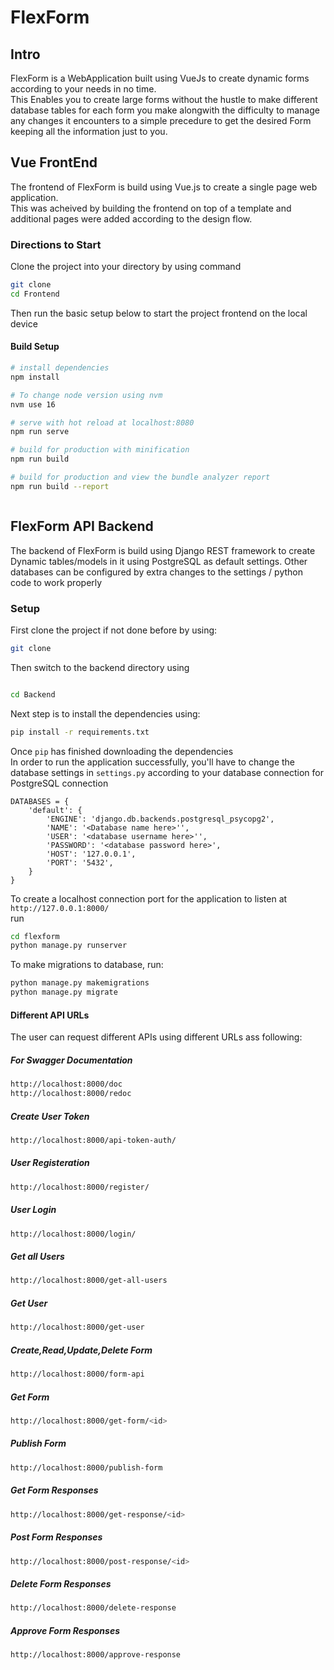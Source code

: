 # FlexForm 

<!-- # [Vue Soft UI Dashboard](http://demos.creative-tim.com/vue-soft-ui-dashboard/?ref=readme-vsud) [![Tweet](https://img.shields.io/twitter/url/http/shields.io.svg?style=social&logo=twitter)](https://twitter.com/intent/tweet?url=https://www.creative-tim.com/product/vue-soft-ui-dashboard&text=Check%20Vue%20Soft%20UI%20Dashboard%20made%20by%20@CreativeTim%20#webdesign%20#dashboard%20#softdesign%20#vue%20https://www.creative-tim.com/product/vue-soft-ui-dashboard)

![version](https://img.shields.io/badge/version-3.0.0-blue.svg) [![GitHub issues open](https://img.shields.io/github/issues/creativetimofficial/vue-soft-ui-dashboard.svg)](https://github.com/creativetimofficial/vue-soft-ui-dashboard/issues?q=is%3Aopen+is%3Aissue) [![GitHub issues closed](https://img.shields.io/github/issues-closed-raw/creativetimofficial/vue-soft-ui-dashboard.svg)](https://github.com/creativetimofficial/vue-soft-ui-dashboard/issues?q=is%3Aissue+is%3Aclosed)

![Image](https://s3.amazonaws.com/creativetim_bucket/products/591/original/vue-soft-ui-dashboard.jpg)
 -->


## Intro
FlexForm is a WebApplication built using VueJs to create dynamic forms according to your needs in no time.    
This Enables you to create large forms without the hustle to make different database tables for each form you make alongwith the difficulty to manage any changes it encounters to a simple precedure to get the desired Form keeping all the information just to you.    

## Vue FrontEnd
The frontend of FlexForm is build using Vue.js to create a single page web application.     
This was acheived by building the frontend on top of a template and additional pages were added according to the design flow.
### Directions to Start

Clone the project into your directory by using command 
``` bash
git clone 
cd Frontend
```

Then run the basic setup below to start the project frontend on the local device


#### Build Setup

``` bash
# install dependencies
npm install

# To change node version using nvm
nvm use 16

# serve with hot reload at localhost:8080
npm run serve

# build for production with minification
npm run build

# build for production and view the bundle analyzer report
npm run build --report



```


## FlexForm API Backend

The backend of FlexForm is build using Django REST framework to create Dynamic tables/models in it using PostgreSQL as default settings.
Other databases can be configured by extra changes to the settings / python code to work properly

### Setup

First clone the project if not done before by using:
``` bash
git clone 
```
Then switch to the backend directory using
``` bash

cd Backend
```

Next step is to install the dependencies using:

```sh
pip install -r requirements.txt
```

Once `pip` has finished downloading the dependencies    
In order to run the application successfully, you'll have to change the database settings in `settings.py` according to your database connection for PostgreSQL connection

```
DATABASES = {
    'default': {
        'ENGINE': 'django.db.backends.postgresql_psycopg2',
        'NAME': '<Database name here>'',
        'USER': '<database username here>'',
        'PASSWORD': '<database password here>',
        'HOST': '127.0.0.1',
        'PORT': '5432',
    }
}
```

To create a localhost connection port for the application to listen at    
`http://127.0.0.1:8000/`   
run
```sh
cd flexform
python manage.py runserver
```

To make migrations to database, run:
```sh
python manage.py makemigrations
python manage.py migrate
```



#### Different API URLs 

The user can request different APIs using different URLs ass following:

##### For Swagger Documentation 
```sh
http://localhost:8000/doc
http://localhost:8000/redoc
```
##### Create User Token 
```sh
http://localhost:8000/api-token-auth/
```
##### User Registeration 
```sh
http://localhost:8000/register/
```
##### User Login 
```sh
http://localhost:8000/login/
```
##### Get all Users 
```sh
http://localhost:8000/get-all-users
```
##### Get User 
```sh
http://localhost:8000/get-user
```
##### Create,Read,Update,Delete Form
```sh
http://localhost:8000/form-api
```
##### Get Form
```sh
http://localhost:8000/get-form/<id>
```
##### Publish Form
```sh
http://localhost:8000/publish-form
```
##### Get Form Responses
```sh
http://localhost:8000/get-response/<id>
```
##### Post Form Responses
```sh
http://localhost:8000/post-response/<id>
```
##### Delete Form Responses
```sh
http://localhost:8000/delete-response
```
##### Approve Form Responses
```sh
http://localhost:8000/approve-response
```



